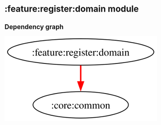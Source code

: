 # :feature:register:domain module
## Dependency graph
![Dependency graph](../../../docs/images/graphs/dep_graph_feature_register_domain.svg)
